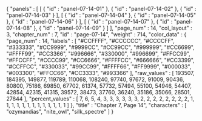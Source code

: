 {
  "panels" : [
    [
      {
        "id" : "panel-07-14-01"
      },
      {
        "id" : "panel-07-14-02"
      },
      {
        "id" : "panel-07-14-03"
      }
    ],
    [
      {
        "id" : "panel-07-14-04"
      },
      {
        "id" : "panel-07-14-05"
      },
      {
        "id" : "panel-07-14-06"
      }
    ],
    [
      {
        "id" : "panel-07-14-07"
      },
      {
        "id" : "panel-07-14-08"
      },
      {
        "id" : "panel-07-14-09"
      }
    ]
  ],
  "page_num" : 14,
  "col_layout" : 3,
  "chapter_num" : 7,
  "id" : "page-07-14",
  "weight" : 714,
  "color_data" : {
    "page_num" : 14,
    "labels" : [
      "#CCFFFF",
      "#CCCCCC",
      "#CCCCFF",
      "#333333",
      "#CC9999",
      "#9999CC",
      "#CC99CC",
      "#999999",
      "#CC6699",
      "#FFFF99",
      "#CC3366",
      "#996666",
      "#330000",
      "#996699",
      "#FFCC99",
      "#FFCCFF",
      "#CCCC99",
      "#CC6666",
      "#FFFFCC",
      "#666666",
      "#CC3399",
      "#CCFFCC",
      "#330033",
      "#99CC99",
      "#FFFF66",
      "#FF9999",
      "#000033",
      "#003300",
      "#FFCC66",
      "#CC3333",
      "#993366"
    ],
    "raw_values" : [
      193507,
      184395,
      149877,
      119789,
      110068,
      108240,
      97740,
      97672,
      91009,
      90436,
      80800,
      75186,
      69850,
      67702,
      61374,
      57732,
      57494,
      55100,
      54946,
      54407,
      42854,
      42315,
      41315,
      39572,
      38473,
      37760,
      36240,
      35186,
      35066,
      28501,
      27844
    ],
    "percent_values" : [
      7,
      6,
      5,
      4,
      3,
      3,
      3,
      3,
      3,
      3,
      2,
      2,
      2,
      2,
      2,
      2,
      2,
      2,
      1,
      1,
      1,
      1,
      1,
      1,
      1,
      1,
      1,
      1,
      1,
      1,
      1
    ]
  },
  "title" : "Chapter 7, Page 14",
  "characters" : [
    "ozymandias",
    "nite_owl",
    "silk_spectre"
  ]
}
